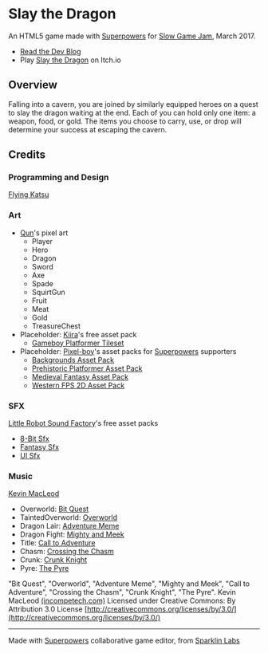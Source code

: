 # Slay the Dragon
An HTML5 game made with [Superpowers](http://superpowers-html5.com/index.en.html) for [Slow Game Jam](https://itch.io/jam/slow-game-jam), March 2017.

* [Read the Dev Blog](https://itch.io/t/69699/slay-the-dragon)
* Play [Slay the Dragon](https://flyingkatsu.itch.io/slay-the-dragon) on Itch.io

## Overview

Falling into a cavern, you are joined by similarly equipped heroes on a quest to slay the dragon waiting at the end.  Each of you can hold only one item: a weapon, food, or gold.  The items you choose to carry, use, or drop will determine your success at escaping the cavern.

## Credits

### Programming and Design
[Flying Katsu](https://flyingkatsu.itch.io/)

### Art
* [Qun](https://qunariariqun.itch.io/)'s pixel art
  * Player
  * Hero
  * Dragon
  * Sword
  * Axe
  * Spade
  * SquirtGun
  * Fruit
  * Meat
  * Gold
  * TreasureChest
* Placeholder: [Kiira](https://thechayed.itch.io/kiiras-resources-pixel-art)'s free asset pack
  * [Gameboy Platformer Tileset](http://kiiragames.weebly.com/pixel-art---animations.html)
* Placeholder: [Pixel-boy](https://pixel-boy.itch.io/)'s asset packs for [Superpowers](http://superpowers-html5.com/) supporters
  * [Backgrounds Asset Pack](https://github.com/sparklinlabs/superpowers-asset-packs/tree/master/backgrounds)
  * [Prehistoric Platformer Asset Pack](https://github.com/sparklinlabs/superpowers-asset-packs/tree/master/prehistoric-platformer)
  * [Medieval Fantasy Asset Pack](https://github.com/sparklinlabs/superpowers-asset-packs/tree/master/medieval-fantasy)
  * [Western FPS 2D Asset Pack](https://github.com/sparklinlabs/superpowers-asset-packs/tree/master/western-fps-2d)

 ### SFX
[Little Robot Sound Factory](https://www.assetstore.unity3d.com/en/#!/search/page=1/sortby=popularity/query=publisher:5673)'s free asset packs
* [8-Bit Sfx](https://www.assetstore.unity3d.com/en/#!/content/32831)
* [Fantasy Sfx](https://www.assetstore.unity3d.com/en/#!/content/32833)
* [UI Sfx](https://www.assetstore.unity3d.com/en/#!/content/36989)

### Music
[Kevin MacLeod](https://www.patreon.com/kmacleod)
 * Overworld: [Bit Quest](https://youtu.be/to3LFaGTuMI)
 * TaintedOverworld: [Overworld](https://youtu.be/d5FVNxdZkfA)
 * Dragon Lair: [Adventure Meme](https://youtu.be/s7iUL1pyAjQ)
 * Dragon Fight: [Mighty and Meek](http://incompetech.com/music/royalty-free/?keywords=Mighty+and+Meek)
 * Title: [Call to Adventure](https://youtu.be/BCpB4dec6hk)
 * Chasm: [Crossing the Chasm](http://incompetech.com/music/royalty-free/?keywords=thought&Search=Search)
 * Crunk: [Crunk Knight](https://youtu.be/3I_n7it4hKw)
 * Pyre: [The Pyre](http://incompetech.com/music/royalty-free/?keywords=pyre)

"Bit Quest", "Overworld", "Adventure Meme", "Mighty and Meek", "Call to Adventure", "Crossing the Chasm", "Crunk Knight", "The Pyre".  Kevin MacLeod [(incompetech.com)](https://incompetech.com/music/royalty-free/)
Licensed under Creative Commons: By Attribution 3.0 License
[http://creativecommons.org/licenses/by/3.0/](http://creativecommons.org/licenses/by/3.0/)

---
Made with [Superpowers](http://superpowers-html5.com/) collaborative game editor, from [Sparklin Labs](https://sparklinlabs.itch.io/)
